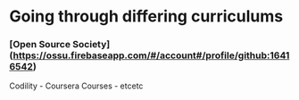 # **Going through differing curriculums**

### [Open Source Society] (https://ossu.firebaseapp.com/#/account#/profile/github:16416542)
Codility -
Coursera Courses - 
etcetc
